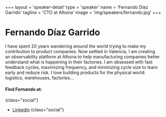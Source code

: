 +++
layout = 'speaker-detail'
type = 'speaker'
name = 'Fernando Díaz Garrido'
tagline = 'CTO at Alhona'
image = 'img/speakers/fernando.jpg'
+++

# Fernando Díaz Garrido
I have spent 20 years wandering around the world trying to make my contribution to product companies. Now settled in Valencia, I am creating an observability platform at Alhona to help manufacturing companies better understand what is happening in their factories. I am obsessed with fast feedback cycles, maximizing frequency, and minimizing cycle size to learn early and reduce risk. I love building products for the physical world: logistics, warehouses, factories...

#### Find Fernando at:

{class="social"}
- [Linkedin](https://www.linkedin.com/in/fernando-diaz-garrido/)
  {class="social"}